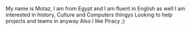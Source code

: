 My name is Motaz, I am from Egypt and I am fluent in English as well
I am interested in history, Culture and Computers thingys
Looking to help projects and teams in anyway
Also I like Piracy ;)
